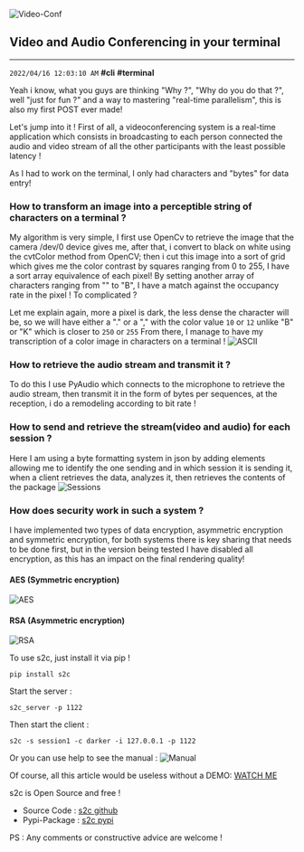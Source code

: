 ![Video-Conf](https://dev-to-uploads.s3.amazonaws.com/uploads/articles/ic32yegr54gnjvok9ezy.png)

## Video and Audio Conferencing in your terminal
-----------
`2022/04/16 12:03:10 AM` **#cli** **#terminal**

Yeah i know, what you guys are thinking "Why ?", "Why do you do that ?", well "just for fun ?" and a way to mastering "real-time parallelism", this is also my first POST ever made!

Let's jump into it !
First of all, a videoconferencing system is a real-time application which consists in broadcasting to each person connected the audio and video stream of all the other participants with the least possible latency !


As I had to work on the terminal, I only had characters and "bytes" for data entry!

### How to transform an image into a perceptible string of characters on a terminal ?

My algorithm is very simple, I first use OpenCv to retrieve the image that the camera /dev/0 device gives me, after that, i convert to black on white using the cvtColor method from OpenCV; then i cut this image into a sort of grid which gives me the color contrast by squares ranging from 0 to 255, I have a sort array equivalence of each pixel! By setting another array of characters ranging from "" to "B", I have a match against the occupancy rate in the pixel !
To complicated ?

Let me explain again, more a pixel is dark, the less dense the character will be, so we will have either a "." or a "," with the color value `10` or `12` unlike "B" or "K" which is closer to `250` or `255` From there, I manage to have my transcription of a color image in characters on a terminal !
![ASCII](https://dev-to-uploads.s3.amazonaws.com/uploads/articles/6pap4pv0adhcnb84dt08.gif)

### How to retrieve the audio stream and transmit it ?

To do this I use PyAudio which connects to the microphone to retrieve the audio stream, then transmit it in the form of bytes per sequences, at the reception, i do a remodeling according to bit rate !


### How to send and retrieve the stream(video and audio) for each session ?

Here I am using a byte formatting system in json by adding elements allowing me to identify the one sending and in which session it is sending it, when a client retrieves the data, analyzes it, then retrieves the contents of the package
![Sessions](https://dev-to-uploads.s3.amazonaws.com/uploads/articles/yggp0fgsivn2pezlmtz3.png)

### How does security work in such a system ?

I have implemented two types of data encryption, asymmetric encryption and symmetric encryption, for both systems there is key sharing that needs to be done first, but in the version being tested I have disabled all encryption, as this has an impact on the final rendering quality!

#### AES (Symmetric encryption)

![AES](https://dev-to-uploads.s3.amazonaws.com/uploads/articles/1gunnuj99qup5euyey3m.png)

#### RSA (Asymmetric encryption)

![RSA](https://dev-to-uploads.s3.amazonaws.com/uploads/articles/4klq1h54rmu6wj2urpg2.gif)

To use s2c, just install it via pip !
```shell
pip install s2c
```

Start the server :
```shell
s2c_server -p 1122
```

Then start the client :
```shell
s2c -s session1 -c darker -i 127.0.0.1 -p 1122
```

Or you can use help to see the manual :
![Manual](https://dev-to-uploads.s3.amazonaws.com/uploads/articles/nf830zhk0e177ktq00es.png)

Of course, all this article would be useless without a DEMO: [WATCH ME](https://www.loom.com/share/3692b64a140a4b8e87d2a0319f8ae3d5)

s2c is Open Source and free !

- Source Code : [s2c github](https://github.com/sanix-darker/s2c)
- Pypi-Package : [s2c pypi](https://pypi.org/project/s2c)

PS : Any comments or constructive advice are welcome !

<script defer src="https://cdn.commento.io/js/commento.js"></script>
<div id="commento"></div>
